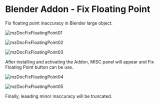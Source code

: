 # Blender Addon - Fix Floating Point
Fix floating point inaccuracy in Blender large object.

![mzDocFixFloatingPoint01](https://user-images.githubusercontent.com/1291717/179379673-9bfcf4bf-c3c6-4244-9761-6948cf01917a.png)

![mzDocFixFloatingPoint02](https://user-images.githubusercontent.com/1291717/179379675-a29a922f-d84d-4f12-946b-81416d328b9e.png)

![mzDocFixFloatingPoint03](https://user-images.githubusercontent.com/1291717/179379680-a4311995-c43f-455a-a5b3-704d7f611ccd.png)

After installing and activating the Addon, MISC panel will appear and Fix Floating Point button can be use.

![mzDocFixFloatingPoint04](https://user-images.githubusercontent.com/1291717/179379686-4b66f6f7-3d33-47be-b618-70d2f780416a.png)

![mzDocFixFloatingPoint05](https://user-images.githubusercontent.com/1291717/179379695-aaefaa6b-28a1-4359-9cf3-686d2d140327.png)

Finally, leaading minor inaccuracy will be truncated.
